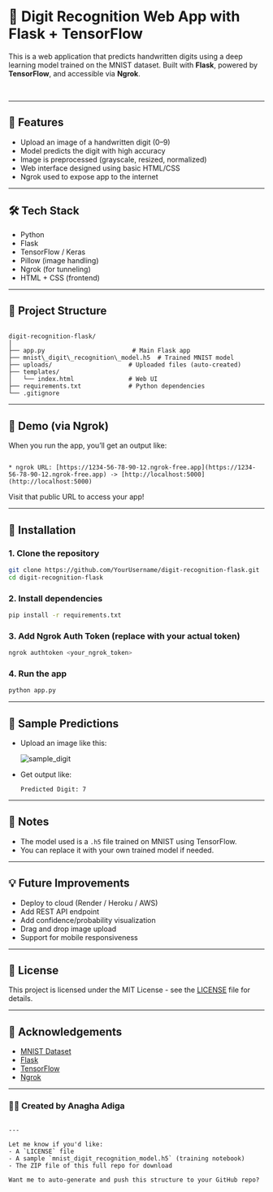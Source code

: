 # 🧠 Digit Recognition Web App with Flask + TensorFlow

This is a web application that predicts handwritten digits using a deep learning model trained on the MNIST dataset. Built with **Flask**, powered by **TensorFlow**, and accessible via **Ngrok**.

<br>

---

## 🚀 Features

- Upload an image of a handwritten digit (0–9)
- Model predicts the digit with high accuracy
- Image is preprocessed (grayscale, resized, normalized)
- Web interface designed using basic HTML/CSS
- Ngrok used to expose app to the internet

---

## 🛠️ Tech Stack

- Python
- Flask
- TensorFlow / Keras
- Pillow (image handling)
- Ngrok (for tunneling)
- HTML + CSS (frontend)

---

## 📂 Project Structure

```

digit-recognition-flask/
│
├── app.py                        # Main Flask app
├── mnist\_digit\_recognition\_model.h5  # Trained MNIST model
├── uploads/                     # Uploaded files (auto-created)
├── templates/
│   └── index.html               # Web UI
├── requirements.txt             # Python dependencies
└── .gitignore

```

---

## 🧪 Demo (via Ngrok)

When you run the app, you’ll get an output like:

```

* ngrok URL: [https://1234-56-78-90-12.ngrok-free.app](https://1234-56-78-90-12.ngrok-free.app) -> [http://localhost:5000](http://localhost:5000)

````

Visit that public URL to access your app!

---

## 🧰 Installation

### 1. Clone the repository

```bash
git clone https://github.com/YourUsername/digit-recognition-flask.git
cd digit-recognition-flask
````

### 2. Install dependencies

```bash
pip install -r requirements.txt
```

### 3. Add Ngrok Auth Token (replace with your actual token)

```bash
ngrok authtoken <your_ngrok_token>
```

### 4. Run the app

```bash
python app.py
```

---

## 🎯 Sample Predictions

* Upload an image like this:

  ![sample\_digit](https://upload.wikimedia.org/wikipedia/commons/2/27/MnistExamples.png)

* Get output like:

  ```
  Predicted Digit: 7
  ```

---

## 📌 Notes

* The model used is a `.h5` file trained on MNIST using TensorFlow.
* You can replace it with your own trained model if needed.

---

## 💡 Future Improvements

* Deploy to cloud (Render / Heroku / AWS)
* Add REST API endpoint
* Add confidence/probability visualization
* Drag and drop image upload
* Support for mobile responsiveness

---

## 📄 License

This project is licensed under the MIT License - see the [LICENSE](LICENSE) file for details.

---

## 🙌 Acknowledgements

* [MNIST Dataset](http://yann.lecun.com/exdb/mnist/)
* [Flask](https://flask.palletsprojects.com/)
* [TensorFlow](https://www.tensorflow.org/)
* [Ngrok](https://ngrok.com/)

---

### 👩‍💻 Created by Anagha Adiga

```

---

Let me know if you'd like:
- A `LICENSE` file
- A sample `mnist_digit_recognition_model.h5` (training notebook)
- The ZIP file of this full repo for download

Want me to auto-generate and push this structure to your GitHub repo?
```
